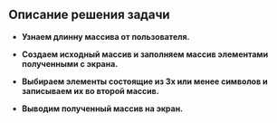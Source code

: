 ## Описание решения задачи
- **Узнаем длинну массива от пользователя.**

- **Создаем исходный массив и заполняем массив элементами полученными с экрана.**

- **Выбираем элементы состоящие из 3х или менее символов и записываем их во второй массив.**

- **Выводим полученный массив на экран.**
